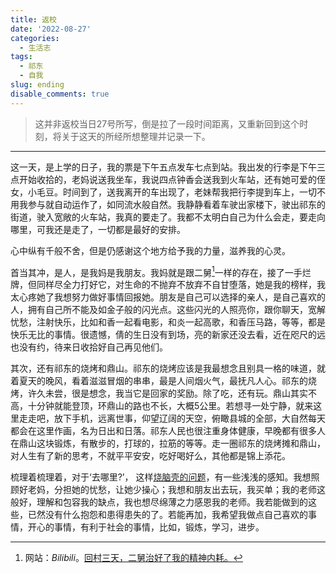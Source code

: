 ```yaml
---
title: 返校
date: '2022-08-27'
categories:
  - 生活志
tags:
  - 祁东
  - 自我
slug: ending
disable_comments: true
---
```


> 这并非返校当日27号所写，倒是拉了一段时间距离，又重新回到这个时刻，将关于这天的所经所想整理并记录一下。
---

这一天，是上学的日子，我的票是下午五点发车七点到站。我出发的行李是下午三点开始收拾的，老妈说送我坐车，我说四点钟香会送我到火车站，还有她可爱的侄女，小毛豆。时间到了，送我离开的车出现了，老妹帮我把行李提到车上，一切不用我参与就自动运作了，如同流水般自然。我静静看着车驶出家楼下，驶出祁东的街道，驶入宽敞的火车站，我真的要走了。我都不太明白自己为什么会走，要走向哪里，可我还是走了，一切都是最好的安排。

心中纵有千般不舍，但是仍感谢这个地方给予我的力量，滋养我的心灵。

首当其冲，是人，是我妈是我朋友。我妈就是跟二舅[^1]一样的存在，接了一手烂牌，但同样尽全力打好它，对生命的不抛弃不放弃不自甘堕落，她是我的榜样，我太心疼她了我想努力做好事情回报她。朋友是自己可以选择的亲人，是自己喜欢的人，拥有自己所不能及如金子般的闪光点。这些闪光的人照亮你，跟你聊天，宽解忧愁，注射快乐，比如和香一起看电影，和炎一起高歌，和香压马路，等等，都是快乐无比的事情。很遗憾，倩的生日没有到场，亮的新家还没去看，近在咫尺的远也没有约，待来日收拾好自己再见他们。

其次，还有祁东的烧烤和鼎山。祁东的烧烤应该是我最想念且别具一格的味道，就着夏天的晚风，看着滋滋冒烟的串串，最是人间烟火气，最抚凡人心。祁东的烧烤，许久未尝，很是想念，我当它是回家的奖励。除了吃，还有玩。鼎山其实不高，十分钟就能登顶，环鼎山的路也不长，大概5公里。若想寻一处宁静，就来这里走走吧，放下手机，远离世事，仰望辽阔的天空，俯瞰县城的全部，大自然每天都会在这里作画，名为日出和日落。祁东人民也很注重身体健康，早晚都有很多人在鼎山这块锻炼，有散步的，打球的，拉筋的等等。走一圈祁东的烧烤摊和鼎山，对人生有了新的思考，不就平平安安，吃好喝好么，其他都是锦上添花。


梳理着梳理着，对于‘去哪里?’， 这样[烧脑壳的问题](/cn/2022/07/18/tutor/)，有一些浅浅的感知。我想照顾好老妈，分担她的忧愁，让她少操心；我想和朋友出去玩，我买单；我的老师这般好，理解和包容我的缺点，我也想尽绵薄之力感恩我的老师。我若能做到的这些，已然没有什么抱怨和患得患失的了。若能再加，我希望我做点自己喜欢的事情，开心的事情，有利于社会的事情，比如，锻炼，学习，进步。








[^1]: 网站：_Bilibili_。[回村三天，二舅治好了我的精神内耗。](https://www.bilibili.com/video/av898762590) 